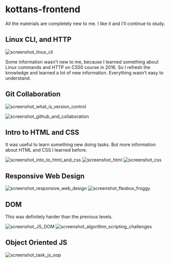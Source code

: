 # kottans-frontend

All the materials are completely new to me. I like it and I'll continue to study.


## Linux CLI, and HTTP

![screenshot_linux_cli](https://github.com/NastjonkaK/kottans-frontend/blob/master/task_linux_cli/CommandLine.png)

Some information wasn't new to me, because I learned something about Linux commands and HTTP on CS50 course in 2016. So I refresh the knowledge and learned a lot of new information. Everything wasn't easy to understand.


## Git Collaboration

![screenshot_what_is_version_control](https://github.com/NastjonkaK/kottans-frontend/blob/master/task_git_collaboration/WhatIsVersionControl.png)

![screenshot_github_and_collaboration](https://github.com/NastjonkaK/kottans-frontend/blob/master/task_git_collaboration/GitHub%26Collaboration.png)


## Intro to HTML and CSS

It was useful to learn something new doing tasks. But more information about HTML and CSS I learned before.

![screenshot_into_to_html_and_css](https://github.com/NastjonkaK/kottans-frontend/blob/master/task_html_css_intro/IntroToHTML%26CSS.png)
![screenshot_html](https://github.com/NastjonkaK/kottans-frontend/blob/master/task_html_css_intro/HTML.png)
![screenshot_css](https://github.com/NastjonkaK/kottans-frontend/blob/master/task_html_css_intro/CSS.png)

## Responsive Web Design

![screenshot_responsive_web_design](https://github.com/NastjonkaK/kottans-frontend/blob/master/task_responsive_web_design/responsive_web_design.png)
![screenshot_flexbox_froggy](https://github.com/NastjonkaK/kottans-frontend/blob/master/task_responsive_web_design/flexbox_froggy.png)

## DOM

This was definitely harder than the previous levels.

![screenshot_JS_DOM](https://github.com/NastjonkaK/kottans-frontend/blob/master/task_js_dom/JS_DOM%20.png)
![screenshot_algorithm_scripting_challenges](https://github.com/NastjonkaK/kottans-frontend/blob/master/task_js_dom/algorithm_Scripting_Challenges.png)

## Object Oriented JS

![screenshot_task_js_oop](https://github.com/NastjonkaK/kottans-frontend/blob/master/task_js_oop/codewars.png)